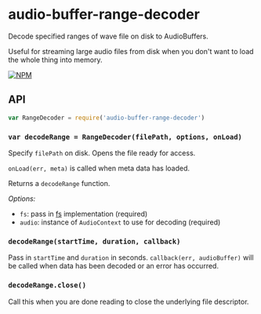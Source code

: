 audio-buffer-range-decoder
===

Decode specified ranges of wave file on disk to AudioBuffers.

Useful for streaming large audio files from disk when you don't want to load the whole thing into memory.

[![NPM](https://nodei.co/npm/audio-buffer-range-decoder.png)](https://nodei.co/npm/audio-buffer-range-decoder/)

## API

```js
var RangeDecoder = require('audio-buffer-range-decoder')
```

### `var decodeRange = RangeDecoder(filePath, options, onLoad)`

Specify `filePath` on disk. Opens the file ready for access. 

`onLoad(err, meta)` is called when meta data has loaded.

Returns a `decodeRange` function.

*Options:*
 - `fs`: pass in [fs](https://nodejs.org/api/fs.html) implementation (required)
 - `audio`: instance of `AudioContext` to use for decoding (required)

### `decodeRange(startTime, duration, callback)`

Pass in `startTime` and `duration` in seconds. `callback(err, audioBuffer)` will be called when data has been decoded or an error has occurred.

### `decodeRange.close()`

Call this when you are done reading to close the underlying file descriptor.